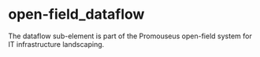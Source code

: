 # open-field_dataflow
The dataflow sub-element is part of the Promouseus open-field system for IT infrastructure landscaping.
